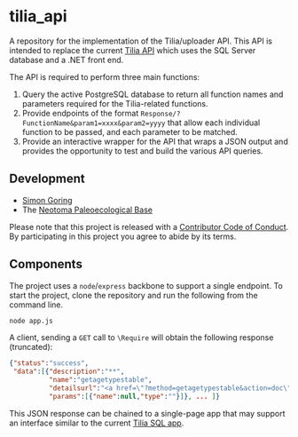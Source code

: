 # tilia_api

A repository for the implementation of the Tilia/uploader API. This API is intended to replace the current [Tilia API](https://tilia.neotomadb.org) which uses the SQL Server database and a .NET front end.

The API is required to perform three main functions:

  1. Query the active PostgreSQL database to return all function names and parameters required for the Tilia-related functions.
  2. Provide endpoints of the format `Response/?FunctionName&param1=xxxx&param2=yyyy` that allow each individual function to be passed, and each parameter to be matched.
  3. Provide an interactive wrapper for the API that wraps a JSON output and provides the opportunity to test and build the various API queries.

## Development

  * [Simon Goring](https://goring.org)
  * The [Neotoma Paleoecological Base](http://neotomadb.org)


Please note that this project is released with a [Contributor Code of Conduct](CODE_OF_CONDUCT.md).  By participating in this project you agree to abide by its terms.

## Components

The project uses a `node`/`express` backbone to support a single endpoint. To start the project, clone the repository and run the following from the command line.

```bash
node app.js
```

A client, sending a `GET` call to `\Require` will obtain the following response (truncated):

```json
{"status":"success",
 "data":[{"description":"**",
          "name":"getagetypestable",
          "detailsurl":"<a href=\"?method=getagetypestable&action=doc\" target=\"_BLANK\">Details</a>",
          "params":[{"name":null,"type":""}]}, ... ]}
```

This JSON response can be chained to a single-page app that may support an interface similar to the current [Tilia SQL app](https://tilia.neotomadb.org/Retrieve/doc2/).